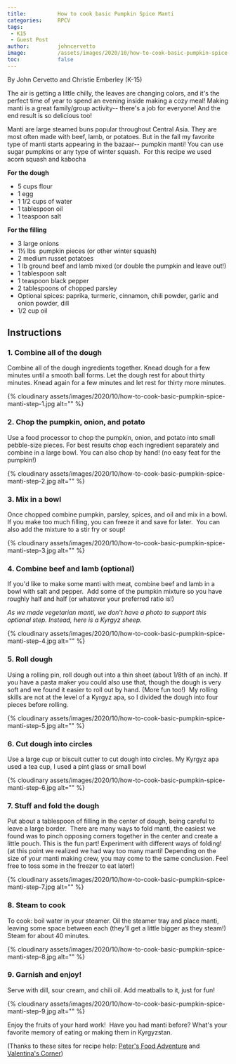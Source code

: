 ```yaml
---
title: 			How to cook basic Pumpkin Spice Manti
categories:		RPCV
tags:
 - K15
 - Guest Post
author:			johncervetto
image:			/assets/images/2020/10/how-to-cook-basic-pumpkin-spice-manti-featured.jpg
toc: 			false
---
```



By John Cervetto and Christie Emberley (K-15)

The air is getting a little chilly, the leaves are changing colors, and it's the perfect time of year to spend an evening inside making a cozy meal! Making manti is a great family/group activity-- there's a job for everyone! And the end result is so delicious too!

Manti are large steamed buns popular throughout Central Asia. They are most often made with beef, lamb, or potatoes. But in the fall my favorite type of manti starts appearing in the bazaar-- pumpkin manti! You can use sugar pumpkins or any type of winter squash.  For this recipe we used acorn squash and kabocha

**For the dough**

- 5 cups flour
- 1 egg
- 1 1/2 cups of water
- 1 tablespoon oil
- 1 teaspoon salt

**For the filling**

- 3 large onions
- 1½ lbs  pumpkin pieces (or other winter squash)
- 2 medium russet potatoes
- 1 lb ground beef and lamb mixed (or double the pumpkin and leave out!)
- 1 tablespoon salt
- 1 teaspoon black pepper
- 2 tablespoons of chopped parsley
- Optional spices: paprika, turmeric, cinnamon, chili powder, garlic and onion powder, dill
- 1/2 cup oil

## Instructions

### 1. Combine all of the dough 

Combine all of the dough ingredients together. Knead dough for a few minutes until a smooth ball forms. Let the dough rest for about thirty minutes. Knead again for a few minutes and let rest for thirty more minutes.

{% cloudinary assets/images/2020/10/how-to-cook-basic-pumpkin-spice-manti-step-1.jpg alt="" %}

### 2. Chop the pumpkin, onion, and potato

Use a food processor to chop the pumpkin, onion, and potato into small pebble-size pieces. For best results chop each ingredient separately and combine in a large bowl. You can also chop by hand! (no easy feat for the pumpkin!)

{% cloudinary assets/images/2020/10/how-to-cook-basic-pumpkin-spice-manti-step-2.jpg alt="" %}

### 3. Mix in a bowl

Once chopped combine pumpkin, parsley, spices, and oil and mix in a bowl. If you make too much filling, you can freeze it and save for later.  You can also add the mixture to a stir fry or soup!

{% cloudinary assets/images/2020/10/how-to-cook-basic-pumpkin-spice-manti-step-3.jpg alt="" %}

### 4. Combine beef and lamb (optional)

If you'd like to make some manti with meat, combine beef and lamb in a bowl with salt and pepper.  Add some of the pumpkin mixture so you have roughly half and half (or whatever your preferred ratio is!)

*As we made vegetarian manti, we don’t have a photo to support this optional step. Instead, here is a Kyrgyz sheep.*

{% cloudinary assets/images/2020/10/how-to-cook-basic-pumpkin-spice-manti-step-4.jpg alt="" %}

### 5. Roll dough

Using a rolling pin, roll dough out into a thin sheet (about 1/8th of an inch). If you have a pasta maker you could also use that, though the dough is very soft and we found it easier to roll out by hand. (More fun too!)  My rolling skills are not at the level of a Kyrgyz apa, so I divided the dough into four pieces before rolling.

{% cloudinary assets/images/2020/10/how-to-cook-basic-pumpkin-spice-manti-step-5.jpg alt="" %}

### 6. Cut dough into circles

Use a large cup or biscuit cutter to cut dough into circles. My Kyrgyz apa used a tea cup, I used a pint glass or small bowl

{% cloudinary assets/images/2020/10/how-to-cook-basic-pumpkin-spice-manti-step-6.jpg alt="" %}

### 7. Stuff and fold the dough

Put about a tablespoon of filling in the center of dough, being careful to leave a large border.  There are many ways to fold manti, the easiest we found was to pinch opposing corners together in the center and create a little pouch. This is the fun part! Experiment with different ways of folding! (at this point we realized we had way too many manti! Depending on the size of your manti making crew, you may come to the same conclusion. Feel free to toss some in the freezer to eat later!)

{% cloudinary assets/images/2020/10/how-to-cook-basic-pumpkin-spice-manti-step-7.jpg alt="" %}

### 8. Steam to cook

To cook: boil water in your steamer. Oil the steamer tray and place manti, leaving some space between each (they'll get a little bigger as they steam!) Steam for about 40 minutes.

{% cloudinary assets/images/2020/10/how-to-cook-basic-pumpkin-spice-manti-step-8.jpg alt="" %}

### 9. Garnish and enjoy! 

Serve with dill, sour cream, and chili oil. Add meatballs to it, just for fun!

{% cloudinary assets/images/2020/10/how-to-cook-basic-pumpkin-spice-manti-step-9.jpg alt="" %}

Enjoy the fruits of your hard work!  Have you had manti before? What's your favorite memory of eating or making them in Kyrgyzstan.

(Thanks to these sites for recipe help: [Peter's Food Adventure](https://petersfoodadventures.com/2016/05/14/manti/) and [Valentina's Corner](https://valentinascorner.com/uzbek-manti-recipe/))